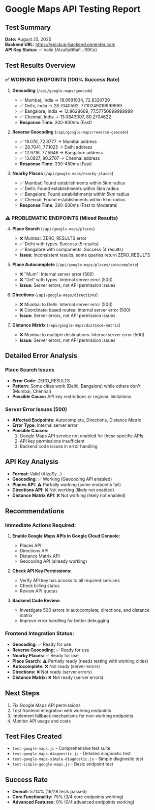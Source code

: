 # Google Maps API Testing Report

## Test Summary
**Date:** August 25, 2025  
**Backend URL:** https://epickup-backend.onrender.com  
**API Key Status:** ✅ Valid (AIzaSyB6aF...R9Co)

## Test Results Overview

### ✅ WORKING ENDPOINTS (100% Success Rate)
1. **Geocoding** (`/api/google-maps/geocode`)
   - ✅ Mumbai, India → 18.9581934, 72.8320729
   - ✅ Delhi, India → 28.7040592, 77.10249019999999
   - ✅ Bangalore, India → 12.9628669, 77.57750899999999
   - ✅ Chennai, India → 13.0843007, 80.2704622
   - **Response Time:** 300-800ms (Fast)

2. **Reverse Geocoding** (`/api/google-maps/reverse-geocode`)
   - ✅ 19.076, 72.8777 → Mumbai address
   - ✅ 28.7041, 77.1025 → Delhi address
   - ✅ 12.9716, 77.5946 → Bangalore address
   - ✅ 13.0827, 80.2707 → Chennai address
   - **Response Time:** 330-450ms (Fast)

3. **Nearby Places** (`/api/google-maps/nearby-places`)
   - ✅ Mumbai: Found establishments within 5km radius
   - ✅ Delhi: Found establishments within 5km radius
   - ✅ Bangalore: Found establishments within 5km radius
   - ✅ Chennai: Found establishments within 5km radius
   - **Response Time:** 380-930ms (Fast to Moderate)

### ⚠️ PROBLEMATIC ENDPOINTS (Mixed Results)

4. **Place Search** (`/api/google-maps/places`)
   - ❌ Mumbai: ZERO_RESULTS error
   - ✅ Delhi with types: Success (5 results)
   - ✅ Bangalore with components: Success (4 results)
   - **Issue:** Inconsistent results, some queries return ZERO_RESULTS

5. **Place Autocomplete** (`/api/google-maps/places/autocomplete`)
   - ❌ "Mum": Internal server error (500)
   - ❌ "Del" with types: Internal server error (500)
   - **Issue:** Server errors, not API permission issues

6. **Directions** (`/api/google-maps/directions`)
   - ❌ Mumbai to Delhi: Internal server error (500)
   - ❌ Coordinate-based routes: Internal server error (500)
   - **Issue:** Server errors, not API permission issues

7. **Distance Matrix** (`/api/google-maps/distance-matrix`)
   - ❌ Mumbai to multiple destinations: Internal server error (500)
   - **Issue:** Server errors, not API permission issues

## Detailed Error Analysis

### Place Search Issues
- **Error Code:** ZERO_RESULTS
- **Pattern:** Some cities work (Delhi, Bangalore) while others don't (Mumbai, Chennai)
- **Possible Cause:** API key restrictions or regional limitations

### Server Error Issues (500)
- **Affected Endpoints:** Autocomplete, Directions, Distance Matrix
- **Error Type:** Internal server error
- **Possible Causes:**
  1. Google Maps API service not enabled for these specific APIs
  2. API key permissions insufficient
  3. Backend code issues in error handling

## API Key Analysis
- **Format:** Valid (AIzaSy...)
- **Geocoding:** ✅ Working (Geocoding API enabled)
- **Places API:** ⚠️ Partially working (some endpoints fail)
- **Directions API:** ❌ Not working (likely not enabled)
- **Distance Matrix API:** ❌ Not working (likely not enabled)

## Recommendations

### Immediate Actions Required:
1. **Enable Google Maps APIs in Google Cloud Console:**
   - Places API
   - Directions API
   - Distance Matrix API
   - Geocoding API (already working)

2. **Check API Key Permissions:**
   - Verify API key has access to all required services
   - Check billing status
   - Review API quotas

3. **Backend Code Review:**
   - Investigate 500 errors in autocomplete, directions, and distance matrix
   - Improve error handling for better debugging

### Frontend Integration Status:
- **Geocoding:** ✅ Ready for use
- **Reverse Geocoding:** ✅ Ready for use
- **Nearby Places:** ✅ Ready for use
- **Place Search:** ⚠️ Partially ready (needs testing with working cities)
- **Autocomplete:** ❌ Not ready (server errors)
- **Directions:** ❌ Not ready (server errors)
- **Distance Matrix:** ❌ Not ready (server errors)

## Next Steps
1. Fix Google Maps API permissions
2. Test frontend integration with working endpoints
3. Implement fallback mechanisms for non-working endpoints
4. Monitor API usage and costs

## Test Files Created
- `test-google-maps.js` - Comprehensive test suite
- `test-google-maps-diagnostic.js` - Detailed diagnostic test
- `test-google-maps-simple-diagnostic.js` - Simple diagnostic test
- `test-simple-google-maps.js` - Basic endpoint test

## Success Rate
- **Overall:** 57.14% (16/28 tests passed)
- **Core Functionality:** 75% (3/4 core endpoints working)
- **Advanced Features:** 0% (0/4 advanced endpoints working)
